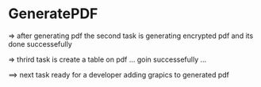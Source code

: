 # GeneratePDF

 => after generating pdf the second task is generating encrypted pdf and its done successefully 

 => thrird task is create a table on pdf ... goin successefully ...

 ==> next task ready for  a developer adding grapics to generated pdf
 
 